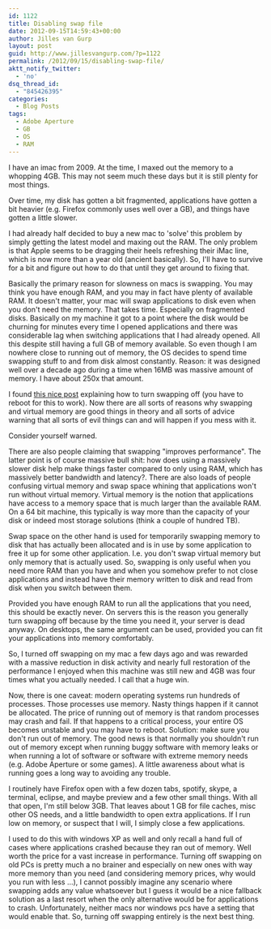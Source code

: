 ```yaml
---
id: 1122
title: Disabling swap file
date: 2012-09-15T14:59:43+00:00
author: Jilles van Gurp
layout: post
guid: http://www.jillesvangurp.com/?p=1122
permalink: /2012/09/15/disabling-swap-file/
aktt_notify_twitter:
  - 'no'
dsq_thread_id:
  - "845426395"
categories:
  - Blog Posts
tags:
  - Adobe Aperture
  - GB
  - OS
  - RAM
---
```

I have an imac from 2009. At the time, I maxed out the memory to a whopping 4GB. This may not seem much these days but it is still plenty for most things.

Over time, my disk has gotten a bit fragmented, applications have gotten a bit heavier (e.g. Firefox commonly uses well over a GB), and things have gotten a little slower. 

I had already half decided to buy a new mac to 'solve' this problem by simply getting the latest model and maxing out the RAM. The only problem is that Apple seems to be dragging their heels refreshing their iMac line, which is now more than a year old (ancient basically). So, I'll have to survive for a bit and figure out how to do that until they get around to fixing that.

Basically the primary reason for slowness on macs is swapping. You may think you have enough RAM, and you may in fact have plenty of available RAM. It doesn't matter, your mac will swap applications to disk even when you don't need the memory. That takes time. Especially on fragmented disks. Basically on my machine it got to a point where the disk would be churning for minutes every time I opened applications and there was considerable lag when switching applications that I had already opened. All this despite still having a full GB of memory available. So even though I am nowhere close to running out of memory, the OS decides to spend time swapping stuff to and from disk almost constantly. Reason: it was designed well over a decade ago during a time when 16MB was massive amount of memory. I have about 250x that amount.

I found [this nice post](http://wiki.summercode.com/how_to_disable_or_enable_swapping_in_mac_os_x) explaining how to turn swapping off (you have to reboot for this to work). Now there are all sorts of reasons why swapping and virtual memory are good things in theory and all sorts of advice warning that all sorts of evil things can and will happen if you mess with it. 

Consider yourself warned. 

There are also people claiming that swapping "improves performance". The latter point is of course massive bull shit: how does using a massively slower disk help make things faster compared to only using RAM, which has massively better bandwidth and latency?. There are also loads of people confusing virtual memory and swap space whining that applications won't run without virtual memory. Virtual memory is the notion that applications have access to a memory space that is much larger than the available RAM. On a 64 bit machine, this typically is way more than the capacity of your disk or indeed most storage solutions (think a couple of hundred TB). 

Swap space on the other hand is used for temporarily swapping memory to disk that has actually been allocated and is in use by some application to free it up for some other application. I.e. you don't swap virtual memory but only memory that is actually used. So, swapping is only useful when you need more RAM than you have and when you somehow prefer to not close applications and instead have their memory written to disk and read from disk when you switch between them.

Provided you have enough RAM to run all the applications that you need, this should be exactly never. On servers this is the reason you generally turn swapping off because by the time you need it, your server is dead anyway. On desktops, the same argument can be used, provided you can fit your applications into memory comfortably.

So, I turned off swapping on my mac a few days ago and was rewarded with a massive reduction in disk activity and nearly full restoration of the performance I enjoyed when this machine was still new and 4GB was four times what you actually needed. I call that a huge win.

Now, there is one caveat: modern operating systems run hundreds of processes. Those processes use memory. Nasty things happen if it cannot be allocated. The price of running out of memory is that random processes may crash and fail. If that happens to a critical process, your entire OS becomes unstable and you may have to reboot. Solution: make sure you don't run out of memory. The good news is that normally you shouldn't run out of memory except when running buggy software with memory leaks or when running a lot of software or software with extreme memory needs (e.g. Adobe Aperture or some games). A little awareness about what is running goes a long way to avoiding any trouble.

I routinely have Firefox open with a few dozen tabs, spotify, skype, a terminal, eclipse, and maybe preview and a few other small things. With all that open, I'm still below 3GB. That leaves about 1 GB for file caches, misc other OS needs, and a little bandwidth to open extra applications. If I run low on memory, or suspect that I will, I simply close a few applications.

I used to do this with windows XP as well and only recall a hand full of cases where applications crashed because they ran out of memory. Well worth the price for a vast increase in performance. Turning off swapping on old PCs is pretty much a no brainer and especially on new ones with way more memory than you need (and considering memory prices, why would you run with less ...), I cannot possibly imagine any scenario where swapping adds any value whatsoever but I guess it would be a nice fallback solution as a last resort when the only alternative would be for applications to crash. Unfortunately, neither macs nor windows pcs have a setting that would enable that. So, turning off swapping entirely is the next best thing.